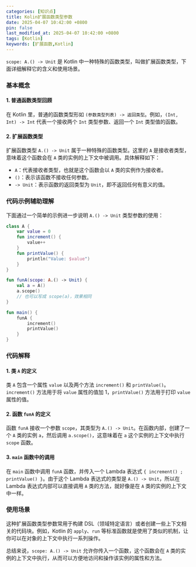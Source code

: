 ```yaml
---
categories: [知识点]
title: Kolin扩展函数类型参数
date: 2025-04-07 10:42:00 +0800
pin: false
last_modified_at: 2025-04-07 10:42:00 +0800
tags: [Kotlin]
keywords: [扩展函数,Kotlin]
---
```


`scope: A.() -> Unit` 是 Kotlin 中一种特殊的函数类型，叫做扩展函数类型，下面详细解释它的含义和使用场景。

### 基本概念
#### 1. 普通函数类型回顾
在 Kotlin 里，普通的函数类型形如 `(参数类型列表) -> 返回类型`。例如，`(Int, Int) -> Int` 代表一个接收两个 `Int` 类型参数、返回一个 `Int` 类型值的函数。

#### 2. 扩展函数类型
扩展函数类型 `A.() -> Unit` 属于一种特殊的函数类型。这里的 `A` 是接收者类型，意味着这个函数会在 `A` 类的实例的上下文中被调用。具体解释如下：
- `A`：代表接收者类型，也就是这个函数会以 `A` 类的实例作为接收者。
- `()`：表示该函数不接收任何参数。
- `-> Unit`：表示函数的返回类型为 `Unit`，即不返回任何有意义的值。

### 代码示例辅助理解
下面通过一个简单的示例进一步说明 `A.() -> Unit` 类型参数的使用：
```kotlin
class A {
    var value = 0
    fun increment() {
        value++
    }
    fun printValue() {
        println("Value: $value")
    }
}

fun funA(scope: A.() -> Unit) {
    val a = A()
    a.scope()
    // 也可以写成 scope(a)，效果相同
}

fun main() {
    funA {
        increment()
        printValue()
    }
}
```
### 代码解释
#### 1. 类 `A` 的定义
类 `A` 包含一个属性 `value` 以及两个方法 `increment()` 和 `printValue()`。`increment()` 方法用于将 `value` 属性的值加 1，`printValue()` 方法用于打印 `value` 属性的值。

#### 2. 函数 `funA` 的定义
函数 `funA` 接收一个参数 `scope`，其类型为 `A.() -> Unit`。在函数内部，创建了一个 `A` 类的实例 `a`，然后调用 `a.scope()`，这意味着在 `a` 这个实例的上下文中执行 `scope` 函数。

#### 3. `main` 函数中的调用
在 `main` 函数中调用 `funA` 函数，并传入一个 Lambda 表达式 `{ increment() ; printValue() }`。由于这个 Lambda 表达式的类型是 `A.() -> Unit`，所以在 Lambda 表达式内部可以直接调用 `A` 类的方法，就好像是在 `A` 类的实例的上下文中一样。

### 使用场景
这种扩展函数类型参数常用于构建 DSL（领域特定语言）或者创建一些上下文相关的代码块。例如，Kotlin 的 `apply`、`run` 等标准函数就是使用了类似的机制，让你可以在对象的上下文中执行一系列操作。

总结来说，`scope: A.() -> Unit` 允许你传入一个函数，这个函数会在 `A` 类的实例的上下文中执行，从而可以方便地访问和操作该实例的属性和方法。 